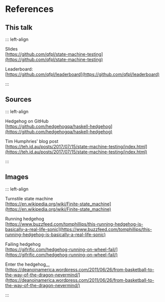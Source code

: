 # References

## This talk

::: left-align

Slides  
[https://github.com/qfpl/state-machine-testing](https://github.com/qfpl/state-machine-testing)

Leaderboard:  
[https://github.com/qfpl/leaderboard](https://github.com/qfpl/leaderboard)

:::

## Sources

::: left-align

Hedgehog on GitHub  
[https://github.com/hedgehogqa/haskell-hedgehog](https://github.com/hedgehogqa/haskell-hedgehog)

Tim Humphries' blog post  
[https://teh.id.au/posts/2017/07/15/state-machine-testing/index.html](https://teh.id.au/posts/2017/07/15/state-machine-testing/index.html)

:::

## Images

::: left-align

Turnstile state machine  
[https://en.wikipedia.org/wiki/Finite-state_machine](https://en.wikipedia.org/wiki/Finite-state_machine)

Running hedgehog  
[https://www.buzzfeed.com/tomphillips/this-running-hedgehog-is-basically-a-real-life-sonic](https://www.buzzfeed.com/tomphillips/this-running-hedgehog-is-basically-a-real-life-sonic)

Failing hedgehog  
[https://gifrific.com/hedgehog-running-on-wheel-fail/](https://gifrific.com/hedgehog-running-on-wheel-fail/)

Enter the hedgehog__
[https://deanoinamerica.wordpress.com/2011/06/26/from-basketball-to-the-way-of-the-dragon-nevermind/](https://deanoinamerica.wordpress.com/2011/06/26/from-basketball-to-the-way-of-the-dragon-nevermind/)

:::

